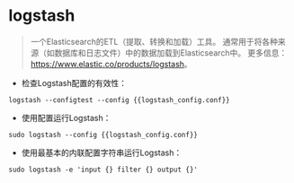 # logstash

> 一个Elasticsearch的ETL（提取、转换和加载）工具。
> 通常用于将各种来源（如数据库和日志文件）中的数据加载到Elasticsearch中。
> 更多信息：<https://www.elastic.co/products/logstash>。

- 检查Logstash配置的有效性：

`logstash --configtest --config {{logstash_config.conf}}`

- 使用配置运行Logstash：

`sudo logstash --config {{logstash_config.conf}}`

- 使用最基本的内联配置字符串运行Logstash：

`sudo logstash -e 'input {} filter {} output {}'`